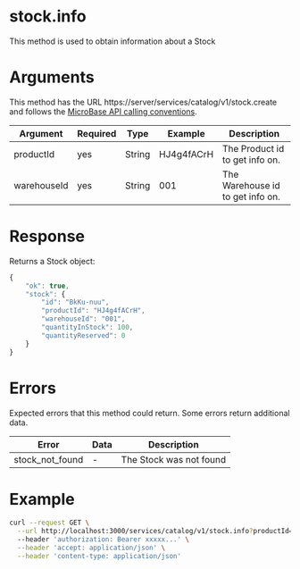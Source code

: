 # stock.info

This method is used to obtain information about a Stock

# Arguments

This method has the URL https://server/services/catalog/v1/stock.create and 
follows the [MicroBase API calling conventions](../calling-conventions.html).

Argument | Required | Type | Example | Description
---------|----------|------|---------|------------
productId   | yes | String  | HJ4g4fACrH      | The Product id to get info on.
warehouseId | yes | String  | 001             | The Warehouse id to get info on.

# Response

Returns a Stock object:

```javascript
{
    "ok": true,
    "stock": {
        "id": "BkKu-nuu",
        "productId": "HJ4g4fACrH",
        "warehouseId": "001",
        "quantityInStock": 100,
        "quantityReserved": 0
    }
}
```

# Errors

Expected errors that this method could return. Some errors return additional data.

Error | Data | Description
------|------|------------
stock_not_found | - | The Stock was not found

# Example

```bash
curl --request GET \
  --url http://localhost:3000/services/catalog/v1/stock.info?productId=HJ4g4fACrH&warehouseId=001 \
  --header 'authorization: Bearer xxxxx...' \
  --header 'accept: application/json' \
  --header 'content-type: application/json'
```